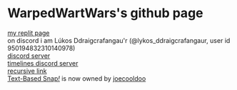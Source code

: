 # WarpedWartWars's github page
[my replit page](https://replit.com/@WarpedWartWars)  
on discord i am Lúkos Ddraigcrafangau'r (@lykos_ddraigcrafangaur, user id 950194832310140978)  
[discord server](https://discord.gg/SQgwz9qNXQ)  
[timelines discord server](https://discord.gg/QJKFVRW8Yd)  
[recursive link](https://warpedwartwars.github.io)  
[Text-Based Snap<i>!</i>](https://joecooldoo.github.io/Text-Based_Snap) is now owned by [joecooldoo](https://github.com/joecooldoo)
